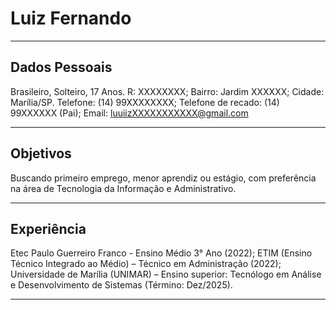 # Luiz Fernando

---

## Dados Pessoais

Brasileiro, Solteiro, 17 Anos.
R: XXXXXXXX; Bairro: Jardim XXXXXX; Cidade: Marília/SP.
Telefone: (14) 99XXXXXXXX;
Telefone de recado: (14) 99XXXXXX (Pai);
Email: luuiizXXXXXXXXXXX@gmail.com

---

## Objetivos

Buscando primeiro emprego, menor aprendiz ou estágio, com preferência na área de
Tecnologia da Informação e Administrativo.

---

## Experiência

Etec Paulo Guerreiro Franco - Ensino Médio 3° Ano (2022);
ETIM (Ensino Técnico Integrado ao Médio) – Técnico em Administração (2022);
Universidade de Marília (UNIMAR) – Ensino superior: Tecnólogo em Análise e
Desenvolvimento de Sistemas (Término: Dez/2025).

---
